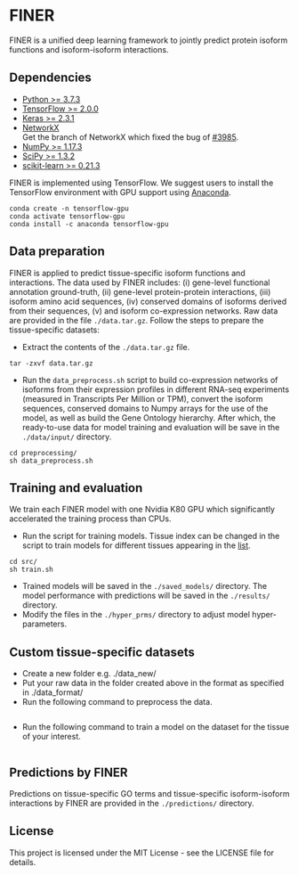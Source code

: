 # FINER
FINER is a unified deep learning framework to jointly predict protein isoform functions and isoform-isoform interactions.

## Dependencies
- [Python >= 3.7.3](https://www.python.org/downloads/release/python-373/)</br>
- [TensorFlow >= 2.0.0](https://www.tensorflow.org/)</br>
- [Keras >= 2.3.1](https://keras.io/)</br>
- [NetworkX](https://github.com/haochenucr/networkx/tree/bugfix-for-to_scipy_sparse_matrix-function)</br>
Get the branch of NetworkX which fixed the bug of [#3985](https://github.com/networkx/networkx/pull/3985).</br>
- [NumPy >= 1.17.3](https://numpy.org/)</br>
- [SciPy >= 1.3.2](https://www.scipy.org/)</br>
- [scikit-learn >= 0.21.3](https://scikit-learn.org/stable/)</br>

FINER is implemented using TensorFlow. We suggest users to install the TensorFlow environment with GPU support using [Anaconda](https://anaconda.org/anaconda/tensorflow-gpu).
```
conda create -n tensorflow-gpu
conda activate tensorflow-gpu
conda install -c anaconda tensorflow-gpu
```

## Data preparation
FINER is applied to predict tissue-specific isoform functions and interactions. The data used by FINER includes: (i) gene-level functional annotation ground-truth, (ii) gene-level protein-protein interactions, (iii) isoform amino acid sequences, (iv) conserved domains of isoforms derived from their sequences, (v) and isoform co-expression networks. Raw data are provided in the file `./data.tar.gz`. Follow the steps to prepare the tissue-specific datasets:
- Extract the contents of the `./data.tar.gz` file.
```
tar -zxvf data.tar.gz
```
- Run the `data_preprocess.sh` script to build co-expression networks of isoforms from their expression profiles in different RNA-seq experiments (measured in Transcripts Per Million or TPM), convert the isoform sequences, conserved domains to Numpy arrays for the use of the model, as well as build the Gene Ontology hierarchy. After which, the ready-to-use data for model training and evaluation will be save in the `./data/input/` directory.
```
cd preprocessing/
sh data_preprocess.sh
```


## Training and evaluation
We train each FINER model with one Nvidia K80 GPU which significantly accelerated the training process than CPUs.
- Run the script for training models. Tissue index can be changed in the script to train models for different tissues appearing in the [list](https://github.com/haochenucr/FINER/blob/main/src/train.sh).
```
cd src/
sh train.sh
```
- Trained models will be saved in the `./saved_models/` directory. The model performance with predictions will be saved in the `./results/` directory.
- Modify the files in the `./hyper_prms/` directory to adjust model hyper-parameters.

## Custom tissue-specific datasets
- Create a new folder e.g. ./data_new/
- Put your raw data in the folder created above in the format as specified in ./data_format/
- Run the following command to preprocess the data.
```
```
- Run the following command to train a model on the dataset for the tissue of your interest.
```
```

## Predictions by FINER
Predictions on tissue-specific GO terms and tissue-specific isoform-isoform interactions by FINER are provided in the `./predictions/` directory.

## License
This project is licensed under the MIT License - see the LICENSE file for details.

